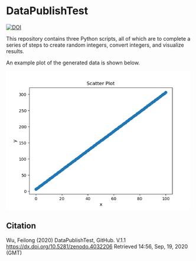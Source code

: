 # DataPublishTest
[![DOI](https://zenodo.org/badge/295092084.svg)](https://zenodo.org/badge/latestdoi/295092084)

This repository contains three Python scripts, all of which are to complete a series of steps to create random integers, convert integers, and visualize results.

An example plot of the generated data is shown below.

<img src='Image/Scatter_Plot.png' width=500>

## Citation

Wu, Feilong (2020) DataPublishTest, GitHub. V.1.1 https://dx.doi.org/10.5281/zenodo.4032206 Retrieved 14:56, Sep, 19, 2020 (GMT)
